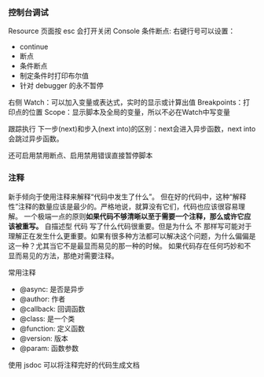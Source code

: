
### 控制台调试
Resource 页面按 esc 会打开关闭 Console
条件断点:
右键行号可以设置：
- continue
- 断点
- 条件断点
- 制定条件时打印布尔值
- 针对 debugger 的永不暂停

右侧
Watch：可以加入变量或表达式，实时的显示或计算出值
Breakpoints：打印点的位置
Scope：显示脚本及全局的变量，所以不必在Watch中写变量

跟踪执行
下一步(next)和步入(next into)的区别：next会进入异步函数，next into 会跳过异步函数。

还可启用禁用断点、启用禁用错误直接暂停脚本

### 注释
新手倾向于使用注释来解释“代码中发生了什么”。
但在好的代码中，这种“解释性”注释的数量应该是最少的。严格地说，就算没有它们，代码也应该很容易理解。
一个极端一点的原则**如果代码不够清晰以至于需要一个注释，那么或许它应该被重写。**
自描述型 代码
写了什么代码很重要。但是为什么 不 那样写可能对于理解正在发生什么更重要。如果有很多种方法都可以解决这个问题，为什么偏偏是这一种？尤其当它不是最显而易见的那一种的时候。
如果代码存在任何巧妙和不显而易见的方法，那绝对需要注释。

常用注释
- @async: 是否是异步
- @author: 作者
- @callback: 回调函数
- @class: 是一个类
- @function: 定义函数
- @version: 版本
- @param: 函数参数

使用 jsdoc 可以将注释完好的代码生成文档

